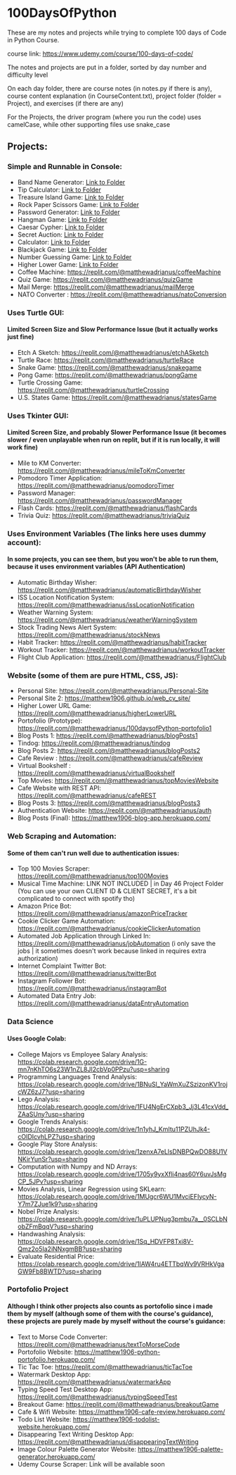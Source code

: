 # 100DaysOfPython

These are my notes and projects while trying to complete 100 days of Code in Python Course.

course link: https://www.udemy.com/course/100-days-of-code/

The notes and projects are put in a folder, sorted by day number and difficulty level

On each day folder, there are course notes (in notes.py if there is any), course content explanation (in CourseContent.txt), project folder (folder = Project),
and exercises (if there are any)

For the Projects, the driver program (where you run the code) uses camelCase, while other supporting files use snake_case

## Projects:

### Simple and Runnable in Console: 
- Band Name Generator: [Link to Folder](Beginner/1/Project)
- Tip Calculator: [Link to Folder](Beginner/2/Project)
- Treasure Island Game: [Link to Folder](Beginner/3/Project)
- Rock Paper Scissors Game: [Link to Folder](Beginner/4/Project)
- Password Generator: [Link to Folder](Beginner/5/Project)
- Hangman Game: [Link to Folder](Beginner/7/Project)
- Caesar Cypher: [Link to Folder](Beginner/8/Project)
- Secret Auction: [Link to Folder](Beginner/9/Project)
- Calculator: [Link to Folder](Beginner/10/Project)
- Blackjack Game: [Link to Folder](Beginner/11/Project)
- Number Guessing Game: [Link to Folder](Beginner/12/Project)
- Higher Lower Game: [Link to Folder](Beginner/14/Project)
- Coffee Machine: https://replit.com/@matthewadrianus/coffeeMachine
- Quiz Game: https://replit.com/@matthewadrianus/quizGame
- Mail Merge: https://replit.com/@matthewadrianus/mailMerge
- NATO Converter : https://replit.com/@matthewadrianus/natoConversion

### Uses Turtle GUI:
#### Limited Screen Size and Slow Performance Issue (but it actually works just fine)
- Etch A Sketch: https://replit.com/@matthewadrianus/etchASketch
- Turtle Race: https://replit.com/@matthewadrianus/turtleRace
- Snake Game: https://replit.com/@matthewadrianus/snakegame
- Pong Game: https://replit.com/@matthewadrianus/pongGame
- Turtle Crossing Game: https://replit.com/@matthewadrianus/turtleCrossing
- U.S. States Game: https://replit.com/@matthewadrianus/statesGame

### Uses Tkinter GUI:
#### Limited Screen Size, and probably Slower Performance Issue (it becomes slower / even unplayable when run on replit, but if it is run locally, it will work fine)
- Mile to KM Converter: https://replit.com/@matthewadrianus/mileToKmConverter
- Pomodoro Timer Application: https://replit.com/@matthewadrianus/pomodoroTimer
- Password Manager: https://replit.com/@matthewadrianus/passwordManager
- Flash Cards: https://replit.com/@matthewadrianus/flashCards
- Trivia Quiz: https://replit.com/@matthewadrianus/triviaQuiz

### Uses Environment Variables (The links here uses dummy account):
#### In some projects, you can see them, but you won't be able to run them, because it uses environment variables (API Authentication)
- Automatic Birthday Wisher: https://replit.com/@matthewadrianus/automaticBirthdayWisher
- ISS Location Notification System: https://replit.com/@matthewadrianus/issLocationNotification
- Weather Warning System: https://replit.com/@matthewadrianus/weatherWarningSystem
- Stock Trading News Alert System: https://replit.com/@matthewadrianus/stockNews
- Habit Tracker: https://replit.com/@matthewadrianus/habitTracker
- Workout Tracker: https://replit.com/@matthewadrianus/workoutTracker
- Flight Club Application: https://replit.com/@matthewadrianus/FlightClub

### Website (some of them are pure HTML, CSS, JS):
- Personal Site: https://replit.com/@matthewadrianus/Personal-Site
- Personal Site 2: https://matthew1906.github.io/web_cv_site/
- Higher Lower URL Game: https://replit.com/@matthewadrianus/higherLowerURL
- Portofolio (Prototype): https://replit.com/@matthewadrianus/100daysofPython-portofolio1
- Blog Posts 1: https://replit.com/@matthewadrianus/blogPosts1
- Tindog: https://replit.com/@matthewadrianus/tindog
- Blog Posts 2: https://replit.com/@matthewadrianus/blogPosts2
- Cafe Review : https://replit.com/@matthewadrianus/cafeReview
- Virtual Bookshelf : https://replit.com/@matthewadrianus/virtualBookshelf
- Top Movies: https://replit.com/@matthewadrianus/topMoviesWebsite
- Cafe Website with REST API: https://replit.com/@matthewadrianus/cafeREST
- Blog Posts 3: https://replit.com/@matthewadrianus/blogPosts3
- Authentication Website: https://replit.com/@matthewadrianus/auth
- Blog Posts (Final): https://matthew1906-blog-app.herokuapp.com/

### Web Scraping and Automation:
#### Some of them can't run well due to authentication issues:
- Top 100 Movies Scraper: https://replit.com/@matthewadrianus/top100Movies
- Musical Time Machine: LINK NOT INCLUDED | in Day 46 Project Folder (You can use your own CLIENT ID & CLIENT SECRET, it's a bit complicated to connect with spotify tho)
- Amazon Price Bot: https://replit.com/@matthewadrianus/amazonPriceTracker
- Cookie Clicker Game Automation: https://replit.com/@matthewadrianus/cookieClickerAutomation
- Automated Job Application through Linked In: https://replit.com/@matthewadrianus/jobAutomation (i only save the jobs | it sometimes doesn't work because linked in requires extra authorization)
- Internet Complaint Twitter Bot: https://replit.com/@matthewadrianus/twitterBot
- Instagram Follower Bot: https://replit.com/@matthewadrianus/instagramBot
- Automated Data Entry Job: https://replit.com/@matthewadrianus/dataEntryAutomation

### Data Science
#### Uses Google Colab:
- College Majors vs Employee Salary Analysis: https://colab.research.google.com/drive/1G-mn7nKhTO6s23W1nZL8JI2cbVp0PPzu?usp=sharing
- Programming Languages Trend Analysis: https://colab.research.google.com/drive/1BNuSl_YaWmXuZSzizonKV1rojcWZ6zJ7?usp=sharing
- Lego Analysis: https://colab.research.google.com/drive/1FU4NgErCXpb3_Jj3L41cxVdd_ZAaSUny?usp=sharing
- Google Trends Analysis: https://colab.research.google.com/drive/1n1yhJ_KmItu11PZUhJk4-cOIDIcvhLPZ?usp=sharing
- Google Play Store Analysis: https://colab.research.google.com/drive/1zenxA7eLlsDNBPQwDO88U1VNKirYunSr?usp=sharing
- Computation with Numpy and ND Arrays: https://colab.research.google.com/drive/1705y9yxXfli4nas60Y6uvJsMgCP_5JPv?usp=sharing
- Movies Analysis, Linear Regression using SKLearn: https://colab.research.google.com/drive/1MUgcr6WU1MvciEFIycyN-Y7m7ZJue1k9?usp=sharing
- Nobel Prize Analysis: https://colab.research.google.com/drive/1uPLUPNug3pmbu7a__0SCLbNobZFmBqqV?usp=sharing
- Handwashing Analysis: https://colab.research.google.com/drive/1Sq_HDVFP8Txi8V-Qmz2o5Ia2iNNxgmBB?usp=sharing
- Evaluate Residential Price: https://colab.research.google.com/drive/1lAW4ru4ETTbqWv9VRHkVgaGW9Fb8BWTD?usp=sharing

### Portofolio Project
#### Although I think other projects also counts as portofolio since i made them by myself (although some of them with the course's guidance), these projects are purely made by myself without the course's guidance:
- Text to Morse Code Converter: https://replit.com/@matthewadrianus/textToMorseCode
- Portofolio Website: https://matthew1906-python-portofolio.herokuapp.com/
- Tic Tac Toe: https://replit.com/@matthewadrianus/ticTacToe
- Watermark Desktop App: https://replit.com/@matthewadrianus/watermarkApp
- Typing Speed Test Desktop App: https://replit.com/@matthewadrianus/typingSpeedTest
- Breakout Game: https://replit.com/@matthewadrianus/breakoutGame
- Cafe & Wifi Website: https://matthew1906-cafe-review.herokuapp.com/
- Todo List Website: https://matthew1906-todolist-website.herokuapp.com/
- Disappearing Text Writing Desktop App: https://replit.com/@matthewadrianus/disappearingTextWriting
- Image Colour Palette Generator Website: https://matthew1906-palette-generator.herokuapp.com/
- Udemy Course Scraper: Link will be available soon

